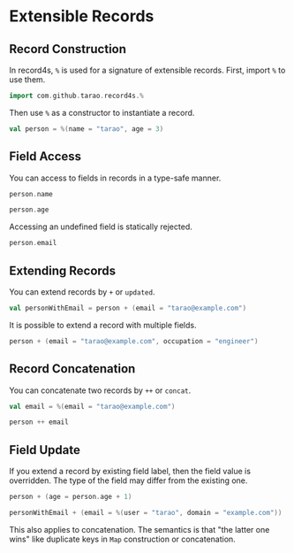 Extensible Records
==================

Record Construction
-------------------

In record4s, `%` is used for a signature of extensible records.  First, import `%` to use
them.

```scala mdoc
import com.github.tarao.record4s.%
```

Then use `%` as a constructor to instantiate a record.

```scala mdoc:mline
val person = %(name = "tarao", age = 3)
```

Field Access
------------

You can access to fields in records in a type-safe manner.

```scala mdoc:mline
person.name

person.age
```

Accessing an undefined field is statically rejected.

```scala mdoc:fail
person.email
```

Extending Records
-----------------

You can extend records by `+` or `updated`.

```scala mdoc:mline
val personWithEmail = person + (email = "tarao@example.com")
```

It is possible to extend a record with multiple fields.

```scala mdoc:mline
person + (email = "tarao@example.com", occupation = "engineer")
```

Record Concatenation
--------------------

You can concatenate two records by `++` or `concat`.

```scala mdoc:mline
val email = %(email = "tarao@example.com")

person ++ email
```

Field Update
------------

If you extend a record by existing field label, then the field value is overridden.  The
type of the field may differ from the existing one.

```scala mdoc:mline
person + (age = person.age + 1)

personWithEmail + (email = %(user = "tarao", domain = "example.com"))
```

This also applies to concatenation.  The semantics is that "the latter one wins" like
duplicate keys in `Map` construction or concatenation.
